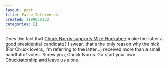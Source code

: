 ```yaml
---
layout: post
title: False Inferences
created: 1199659132
categories: []
---
```

Does the fact that [Chuck Norris supports Mike Huckabee](http://wnd.com/news/article.asp?ARTICLE_ID=58255) make the latter a good presidential candidate? I swear, that's the only reason why the hick (For Chuck lovers, I'm referring to the latter...) received more than a small handful of votes. Screw you, Chuck Norris. Go start your own Chucktatorship and leave us alone.
